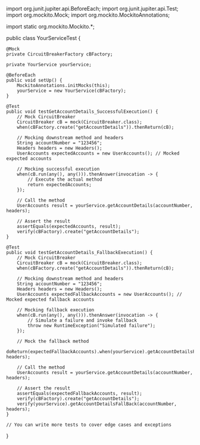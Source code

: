 import org.junit.jupiter.api.BeforeEach;
import org.junit.jupiter.api.Test;
import org.mockito.Mock;
import org.mockito.MockitoAnnotations;

import static org.mockito.Mockito.*;

public class YourServiceTest {

    @Mock
    private CircuitBreakerFactory cBFactory;

    private YourService yourService;

    @BeforeEach
    public void setUp() {
        MockitoAnnotations.initMocks(this);
        yourService = new YourService(cBFactory);
    }

    @Test
    public void testGetAccountDetails_SuccessfulExecution() {
        // Mock CircuitBreaker
        CircuitBreaker cB = mock(CircuitBreaker.class);
        when(cBFactory.create("getAccountDetails")).thenReturn(cB);

        // Mocking downstream method and headers
        String accountNumber = "123456";
        Headers headers = new Headers();
        UserAccounts expectedAccounts = new UserAccounts(); // Mocked expected accounts

        // Mocking successful execution
        when(cB.run(any(), any())).thenAnswer(invocation -> {
            // Execute the actual method
            return expectedAccounts;
        });

        // Call the method
        UserAccounts result = yourService.getAccountDetails(accountNumber, headers);

        // Assert the result
        assertEquals(expectedAccounts, result);
        verify(cBFactory).create("getAccountDetails");
    }

    @Test
    public void testGetAccountDetails_FallbackExecution() {
        // Mock CircuitBreaker
        CircuitBreaker cB = mock(CircuitBreaker.class);
        when(cBFactory.create("getAccountDetails")).thenReturn(cB);

        // Mocking downstream method and headers
        String accountNumber = "123456";
        Headers headers = new Headers();
        UserAccounts expectedFallbackAccounts = new UserAccounts(); // Mocked expected fallback accounts

        // Mocking fallback execution
        when(cB.run(any(), any())).thenAnswer(invocation -> {
            // Simulate a failure and invoke fallback
            throw new RuntimeException("Simulated failure");
        });

        // Mock the fallback method
        doReturn(expectedFallbackAccounts).when(yourService).getAccountDetailsFallBack(accountNumber, headers);

        // Call the method
        UserAccounts result = yourService.getAccountDetails(accountNumber, headers);

        // Assert the result
        assertEquals(expectedFallbackAccounts, result);
        verify(cBFactory).create("getAccountDetails");
        verify(yourService).getAccountDetailsFallBack(accountNumber, headers);
    }

    // You can write more tests to cover edge cases and exceptions
}
